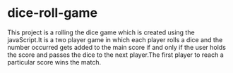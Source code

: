 # dice-roll-game
This project is a rolling the dice game which is created using the javaScript.It is a two player game in which each player rolls a dice and the number occurred gets added to the main score if and only if the user holds the score and passes the dice to the next player.The first player to reach a particular score wins the match. 
